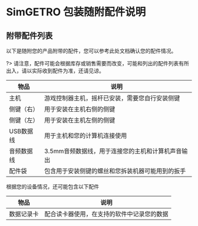 # SimGETRO 包装随附配件说明

## 附带配件列表

以下是随附您的产品附带的配件，您可以参考此处文档确认您的配件情况。

?> 请注意，配件可能会根据库存或销售需要而改变，可能和列出的配件列表有所出入，请以实际收到配件为准，还请见谅。

| 物品       | 说明                                              |
| ---------- | ------------------------------------------------- |
| 主机       | 游戏控制器主机，摇杆已安装，需要您自行安装侧键    |
| 侧键（右） | 用于安装在主机右侧的侧键                          |
| 侧键（左） | 用于安装在主机左侧的侧键                          |
| USB数据线  | 用于主机和您的计算机连接使用                      |
| 音频数据线 | 3.5mm音频数据线，用于连接您的主机和计算机声音输出 |
| 配件袋     | 包含用于安装侧键的螺丝和您拆装机器可能用到的扳手  |

根据您的设备情况，还可能包含以下配件

| 物品       | 说明                                       |
| ---------- | ------------------------------------------ |
| 数据记录卡 | 配合读卡器使用，在支持的软件中记录您的数据 |
